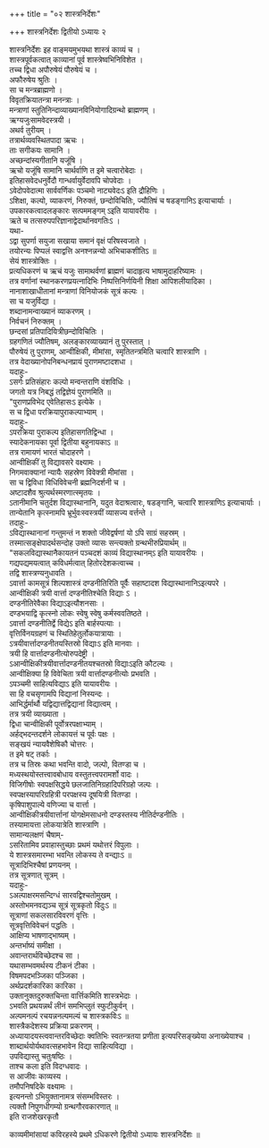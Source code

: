 +++
title = "०२ शास्त्रनिर्देशः"

+++
शास्त्रनिर्देशः द्वितीयो ऽध्यायः २  

शास्त्रनिर्देशः इह वाङ्मयमुभयथा शास्त्रं काव्यं च   ।  
शास्त्रपूर्वकत्वात् काव्यानां पूर्व शास्त्रेष्वभिनिविशेत  ।  
तच्च द्विधा अपौरुषेयं पौरुषेयं च   ।  
अफौरुषेय श्रुतिः  ।  
सा च मन्त्रब्राह्मणो  ।  
विवृतक्रियातन्त्रा मनन्त्राः  ।  
मन्त्राणां स्तुतिनिन्दाव्याख्यानविनियोगादिग्रन्थो ब्राह्मणम्  ।  
ऋग्यजुःसामवेदस्त्रयी   ।  
अथर्व तुरीयम्  ।  
तत्रार्थव्यवस्थितपादा ऋचः  ।  
ताः सगीकयः सामानि  ।  
अच्छन्दांस्यगीतानि यजूंषि  ।  
ऋचो यजूंषि सामानि चार्थर्वाणि त इमे चत्वारोबेदाः  ।  
इतिहासवेदधनुर्वेदौ गान्धर्वायुर्वेदावपि चोपवेदाः  ।  
ऽवेदोपवेदात्मा सार्ववर्णिकः पञ्चमो नाट्यवेदःऽ इति द्रौहिणिः  ।  
ऽशिक्षा, कल्पो, व्याकरणं, निरुक्तं, छन्दोविचितिः, ज्यौतिषं च षडङ्गानिऽ इत्याचार्याः  ।  
उपकारकत्वादलङ्कारः सत्पममङ्गम् ऽइति यायावरीयः   ।  
ऋते च तत्सरुपपरिज्ञानाद्वेदार्थानवगतिःऽ  ।  
यथा-  
ऽद्वा सुपर्णा सयुजा सखाया समानं वृक्षं परिषस्वजाते  ।  
तयोरन्यः पिप्पलं स्वाद्वत्ति अनश्नन्नन्यो अभिचाकशीतिऽ ॥  
सेयं शास्त्रोक्तिः  ।  
प्रत्यधिकरणं च ऋचं यजुः सामाथर्वणां ब्राह्मणं चादाहृत्य भाषामुदाहरिष्यामः  ।  
तत्र वर्णानां स्थानकरणप्रयत्नादिभिः निष्पत्तिनिर्णयिनी शिक्षा आपिशलीयादिका   ।  
नानाशाखाधीतानां मन्त्राणां विनियोजकं सूत्रं कल्पः   ।  
सा च यजुर्विद्या   ।  
शब्दानामन्वाख्यानं व्याकरणम्  ।  
निर्वचनं निरुक्तम्  ।  
छन्दसां प्रतिपादियित्रीछन्दोविचितिः  ।  
ग्रहगणितं ज्यौतिषम्, अलङ्कारव्याख्यानं तु पुरस्तात्  ।  
पौरुषेयं तु पुराणम्, आन्वीक्षिकी, मीमांसा, स्मृतितन्त्रमिति चत्वारि शास्त्राणि  ।  
तत्र वेदाख्यानोपनिबन्धनप्रायं पुराणमष्टादशधा  ।  
यदाहुः-  
ऽसर्गः प्रतिसंहारः कल्पो मन्वन्तराणि वंशविधिः   ।  
जगतो यत्र निबद्धं तद्विज्ञेयं पुराणमिति ॥  
"पुराणप्रविभेद एवेतिहासःऽ इत्येके  ।  
स च द्विधा परक्रियापुराकल्पाभ्याम्  ।  
यदाहुः-  
ऽपरक्रिया पुराकल्प इतिहासगतिद्विन्धा  ।  
स्यादेकनायका पूर्वा द्वितीया बहुनायकाऽ ॥  
तत्र रामायणं भारतं चोदाहरणे  ।  
आन्वीक्षिकीं तु विद्यावसरे वक्ष्यामः   ।  
निगमवाक्यानां न्यायैः सहस्रेण विवेक्त्री मीमांसा  ।  
सा च द्विविधा विधिविवेचनी ब्रह्मनिदर्शनी च   ।  
अष्टादशैव श्रुत्यर्थस्मरणात्स्मृतयः  ।  
ऽतानीमानि चतुर्दश विद्यास्थानानि, यदुत वेदाश्रत्वारः, षडङ्गानि, चत्वारि शास्त्राणिऽ इत्याचार्याः  ।  
तान्येतानि कृत्स्नामपि भ्रूर्भुवःस्वस्त्रयीं व्यासज्य वर्त्तन्ते  ।  
तदाहुः-  
ऽविद्यास्थानानां गन्तुमन्तं न शक्तो जीवेद्वर्षणां यो ऽपि साग्रं सहस्रम्   ।  
तस्मात्सङ्क्षेपादर्थसन्दोह उक्तो व्यासः सन्त्यक्तो ग्रन्थभीरुप्रियार्थम् ॥  
"सकलविद्यास्थानैकायतनं पञ्चदशं काव्यं विद्यास्थानम्ऽ इति यायावरीयः   ।  
गद्यपद्यमयत्वात् कविधर्मत्वात् हितोरदेशकत्वाच्च   ।  
तद्वि शास्त्रण्यनुधावति  ।  
ऽवार्त्ता कामसूत्रं शिल्पशास्त्रं दण्डनीतिरिति पूर्वैः सहाष्टादश विद्यास्थानानिऽइत्यपरे  ।  
आन्वीक्षिकी त्रयी वार्त्ता दण्डनीतिश्चेति विद्याः  ऽ ।  
दण्डनीतिरेवैका विद्याऽइत्यौशनसाः   ।  
दण्डभयाद्वि कृत्स्नो लोकः स्वेषु स्वेषु कर्मस्ववतिष्ठते  ।  
ऽवार्त्ता दण्डनीतिर्द्वे विद्येऽ इति बार्हस्पत्याः  ।  
वृत्तिर्विनयग्रहणं च स्थितिहेतुर्लोकयात्रायाः  ।  
ऽत्रयीवार्त्तादण्डनीतयस्तिस्रो विद्याःऽ इति मानवाः   ।  
त्रयी हि वार्त्तादण्डनीत्योरुपदेष्ट्री  ।  
ऽआन्वीक्षिकीत्रयीवार्त्तादण्डनीतयश्चतस्रो विद्याःऽइति कौटल्यः  ।  
आन्वीक्षिक्या हि विवेचिता त्रयी वार्त्तादण्डनीत्योः प्रभवति  ।  
ऽपञ्चमी साहित्यविद्याऽ इति यायावरीयः  ।  
सा हि वचसृणामपि विद्यानां निस्यन्दः  ।  
आभिर्द्धर्मार्थौ यद्विद्यात्तद्विद्यानां विद्यात्वम्  ।  
तत्र त्रयी व्याख्याता  ।  
द्विधा चान्वीक्षिकी पूर्वोत्ररपक्षाभ्याम्  ।  
अर्हद्भदन्तदर्शने लोकायत्तं च पूर्वः पक्षः   ।  
सङ्खयं न्यायवैशेषिकौ चोत्तरः  ।  
त इमे षट् तर्काः   ।  
तत्र च तिस्रः कथा भवन्ति वादो, जल्पो, वितण्डा च  ।  
मध्यस्थयोस्तत्त्वावबोधाय वस्तुतत्त्वपरामर्शो वादः  ।  
विजिगीषोः स्वपक्षसिद्धये छलजातिनिग्रहादिपरिग्रहो जल्पः  ।  
स्वपक्षस्यापरिग्रहित्री परपक्षस्य दूषयित्री वितण्डा  ।  
कृषिपाशुपाल्ये वणिज्या च वार्त्ता  ।  
आन्वीक्षिकीत्रयीवार्त्तानां योगक्षेमसाधनो दण्डस्तस्य नीतिर्दण्डनीतिः   ।  
तस्यामायत्ता लोकयात्रेति शास्त्राणि   ।  
सामान्यलक्षणं चैषाम्-  
ऽसरितामिव प्रवाहास्तुच्छाः प्रथमं यथोत्तरं विपुलाः   ।  
ये शास्त्रसमारम्भा भवन्ति लोकस्य ते वन्द्याःऽ ॥  
सूत्रादिभिश्चैषां प्रणयनम्  ।  
तत्र सूत्रणात् सूत्रम्  ।  
यदाहुः-  
ऽअल्पाक्षरमसन्दिग्धं सारवद्विश्चतोमुखम्  ।  
अस्तोभमनवद्यञ्च सूत्रं सूत्रकृतो विदुःऽ ॥  
सूत्राणां सकलसारविवरणं वृत्तिः  ।  
सूत्रवृत्तिविवेचनं पद्धतिः  ।  
आक्षिप्य भाषणाद्भाष्यम्   ।  
अन्तर्भाष्यं समीक्षा  ।  
अवान्तरार्थविच्छेदश्च सा  ।  
यथासम्भवमर्थस्य टीकनं टीका  ।  
विषमपदभञ्जिका पञ्जिका  ।  
अर्थप्रदर्शकारिका कारिका  ।  
उक्तानुक्तदुरुक्तचिन्ता वार्त्तिकमिति शास्त्रभेदाः  ।  
ऽभवति प्रथयन्नर्थं लीनं समभिप्लुतं स्फुटीकुर्वन्   ।  
अल्पमनल्पं रचयन्ननल्पमल्यं च शास्त्रकविःऽ ॥  
शास्त्रैकदेशस्य प्रक्रिया प्रकरणम्  ।  
अध्यायादयस्त्ववान्तरविच्छेदाः क्वतिभिः स्वतन्त्रतया प्रणीता इत्यपरिसङ्ख्येया अनाख्येयाश्च   ।  
शाब्दार्थयोर्यथावत्सहभावेन विद्या साहित्यविद्या   ।  
उपविद्यास्तु चतुःषष्ठिः  ।  
ताश्च कला इति विदग्धवादः  ।  
स आजीवः काव्यस्य  ।  
तमौपनिषदिके वक्ष्यामः  ।  
इत्यनन्तो ऽभियुक्तानामत्र संसम्भविस्तरः   ।  
त्यक्तौ निपुणधीगम्यो ग्रन्थगौरवकारणात् ॥  
इति राजशेखरकृतौ  
  
काव्यमीमांसायां कविरहस्ये प्रथमे ऽधिकरणे द्वितीयो ऽध्यायः शास्त्रनिर्देशः ॥  